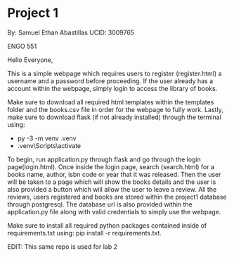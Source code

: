 # Project 1
By: Samuel Ethan Abastillas
UCID: 3009765

ENGO 551

Hello Everyone,

This is a simple webpage which requires users to register (register.html) a username and a password before proceeding.
If the user already has a account within the webpage, simply login to access the library of books. 

Make sure to download all required html templates within
the templates folder and the books.csv file in order for the webpage to fully work. Lastly, make sure to download flask (if not already installed) through the terminal using: 
 - py -3 -m venv .venv
 - .venv\Scripts\activate

To begin, run application.py through flask and go through the login page(login.html). Once inside the login page, search (search.html) for a books name, author,
isbn code or year that it was released. Then the user will be taken to a page which will show the books details and the user is also provided a button which will allow
the user to leave a review. All the reviews, users registered and books are stored within the project1 database through postgresql. The database url is also provided
within the application.py file along with valid credentials to simply use the webpage.

Make sure to install all required python packages contained inside of requirements.txt using: pip install -r requirements.txt. 

EDIT: This same repo is used for lab 2
